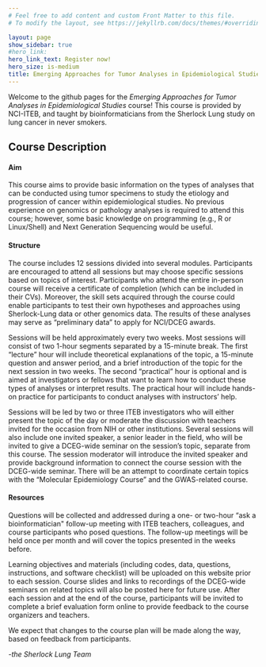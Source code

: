 ```yaml
---
# Feel free to add content and custom Front Matter to this file.
# To modify the layout, see https://jekyllrb.com/docs/themes/#overriding-theme-defaults

layout: page
show_sidebar: true
#hero_link:
hero_link_text: Register now!
hero_size: is-medium
title: Emerging Approaches for Tumor Analyses in Epidemiological Studies
---
```


Welcome to the github pages for the *Emerging Approaches for Tumor Analyses in Epidemiological Studies* course! This course is provided by NCI-ITEB, and taught by bioinformaticians from the Sherlock Lung study on lung cancer in never smokers.

## Course Description

#### Aim

This course aims to provide basic information on the types of analyses that can be conducted using tumor specimens to study the etiology and progression of cancer within epidemiological studies. No previous experience on genomics or pathology analyses is required to attend this course; however, some basic knowledge on programming (e.g., R or Linux/Shell) and Next Generation Sequencing would be useful.

#### Structure

The course includes 12 sessions divided into several modules.  Participants are encouraged to attend all sessions but may choose specific sessions based on topics of interest. Participants who attend the entire in-person course will receive a certificate of completion (which can be included in their CVs).  Moreover, the skill sets acquired through the course could enable participants to test their own hypotheses and approaches using Sherlock-Lung data or other genomics data. The results of these analyses may serve as “preliminary data” to apply for NCI/DCEG awards.

Sessions will be held approximately every two weeks.  Most sessions will consist of two 1-hour segments separated by a 15-minute break. The first “lecture” hour will include theoretical explanations of the topic, a 15-minute question and answer period, and a brief introduction of the topic for the next session in two weeks.  The second “practical” hour is optional and is aimed at investigators or fellows that want to learn how to conduct these types of analyses or interpret results.  The practical hour will include hands-on practice for participants to conduct analyses with instructors’ help.  

Sessions will be led by two or three ITEB investigators who will either present the topic of the day or moderate the discussion with teachers invited for the occasion from NIH or other institutions. Several sessions will also include one invited speaker, a senior leader in the field, who will be invited to give a DCEG-wide seminar on the session’s topic, separate from this course. The session moderator will introduce the invited speaker and provide background information to connect the course session with the DCEG-wide seminar. There will be an attempt to coordinate certain topics with the “Molecular Epidemiology Course” and the
GWAS-related course.

#### Resources

<!--A “Slack” channel will be created where course participants can pose questions related to the sessions.--> Questions will be collected and addressed during a one- or two-hour “ask a bioinformatician" follow-up meeting with ITEB teachers, colleagues, and course participants who posed questions. The follow-up meetings will be held once per month and will cover the topics presented in the weeks before.

Learning objectives and materials (including codes, data, questions, instructions, and software checklist) will be uploaded on this website prior to each session. Course slides and links to recordings of the DCEG-wide seminars on related topics will also be posted here for future use. After each session and at the end of the course, participants will be invited to complete a brief evaluation form online to provide feedback to the course organizers and teachers.

We expect that changes to the course plan will be made along the way, based on feedback from participants.

*-the Sherlock Lung Team*
